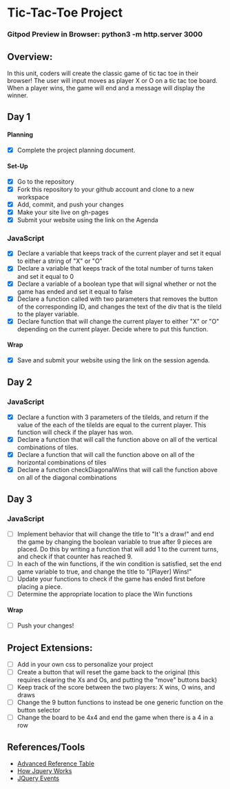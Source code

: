 # Tic-Tac-Toe Project

### Gitpod Preview in Browser: python3 -m http.server 3000

## Overview:
In this unit, coders will create the classic game of tic tac toe in their browser! The user will input moves as player X or O on a tic tac toe board. When a player wins, the game will end and a message will display the winner.

## Day 1

#### Planning
- [x] Complete the project planning document.
#### Set-Up
- [x] Go to the repository
- [x] Fork this repository to your github account and clone to a new workspace
- [x] Add, commit, and push your changes
- [x] Make your site live on gh-pages
- [x] Submit your website using the link on the Agenda

### JavaScript
- [x] Declare a variable that keeps track of the current player and set it equal to either a string of "X" or "O"
- [x] Declare a variable that keeps track of the total number of turns taken and set it equal to 0
- [x] Declare a variable of a boolean type that will signal whether or not the game has ended and set it equal to false
- [x] Declare a function called with two parameters that removes the button of the corresponding ID, and changes the text of the div that is the tileId to the player variable.
- [x] Declare function that will change the current player to either "X" or "O" depending on the current player. Decide where to put this function.

#### Wrap
- [x] Save and submit your website using the link on the session agenda.

## Day 2

### JavaScript
- [x] Declare a function with 3 parameters of the tileIds, and return if the value of the each of the tileIds are equal to the current player. This function will check if the player has won.
- [x] Declare a function that will call the function above on all of the vertical combinations of tiles.
- [x] Declare a function that will call the function above on all of the horizontal combinations of tiles
- [x] Declare a function checkDiagonalWins that will call the function above on all of the diagonal combinations

## Day 3

### JavaScript
- [ ] Implement behavior that will change the title to "It's a draw!" and end the game by changing the boolean variable to true after 9 pieces are placed. Do this by writing a function that will add 1 to the current turns, and check if that counter has reached 9.
- [ ] In each of the win functions, if the win condition is satisfied, set the end game variable to true, and change the title to "[Player] Wins!"
- [ ] Update your functions to check if the game has ended first before placing a piece.
- [ ] Determine the appropriate location to place the Win functions

#### Wrap
- [ ] Push your changes!

## Project Extensions:
- [ ] Add in your own css to personalize your project
- [ ] Create a button that will reset the game back to the original (this requires clearing the Xs and Os, and putting the "move" buttons back)
- [ ] Keep track of the score between the two players: X wins, O wins, and draws
- [ ] Change the 9 button functions to instead be one generic function on the button selector
- [ ] Change the board to be 4x4 and end the game when there is a 4 in a row

## References/Tools
* [Advanced Reference Table](https://docs.google.com/document/d/1SElvLDvtVOoYZJyR5XbCQJWbSTxyChDiQkz7n3c63Go/preview)
* [How Jquery Works](http://learn.jquery.com/about-jquery/how-jquery-works/)
* [JQuery Events](http://api.jquery.com/category/events/)
